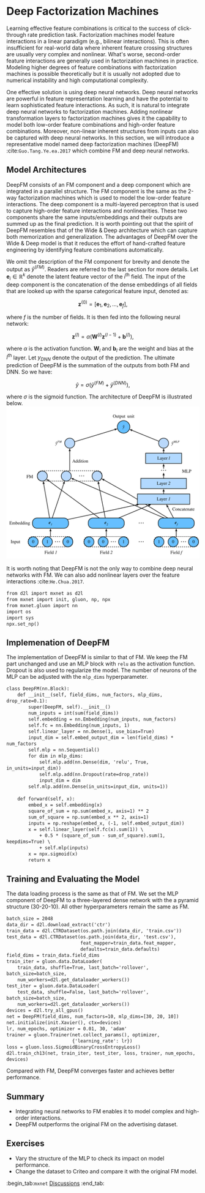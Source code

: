 # Deep Factorization Machines

Learning effective feature combinations is critical to the success of click-through rate prediction task. Factorization machines model feature interactions in a linear paradigm (e.g., bilinear interactions). This is often insufficient for real-world data where inherent feature crossing structures are usually very complex and nonlinear. What's worse, second-order feature interactions are generally used in factorization machines in practice. Modeling higher degrees of feature combinations with factorization machines is possible theoretically but it is usually not adopted due to numerical instability and high computational complexity.

One effective solution is using deep neural networks. Deep neural networks are powerful in feature representation learning and have the potential to learn sophisticated feature interactions. As such, it is natural to integrate deep neural networks to factorization machines. Adding nonlinear transformation layers to factorization machines gives it the capability to model both low-order feature combinations and high-order feature combinations. Moreover, non-linear inherent structures from inputs can also be captured with deep neural networks. In this section, we will introduce a representative model named deep factorization machines (DeepFM) :cite:`Guo.Tang.Ye.ea.2017` which combine FM and deep neural networks. 


## Model Architectures 

DeepFM consists of an FM component and a deep component which are integrated in a parallel structure. The FM component is the same as the 2-way factorization machines which is used to model the low-order feature interactions. The deep component is a multi-layered perceptron that is used to capture high-order feature interactions and nonlinearities. These two components share the same inputs/embeddings and their outputs are summed up as the final prediction. It is worth pointing out that the spirit of DeepFM resembles that of the Wide \& Deep architecture which can capture both memorization and generalization. The advantages of DeepFM over the Wide \& Deep model is that it reduces the effort of hand-crafted feature engineering by identifying feature combinations automatically. 

We omit the description of the FM component for brevity and denote the output as $\hat{y}^{(FM)}$. Readers are referred to the last section for more details. Let $\mathbf{e}_i \in \mathbb{R}^{k}$ denote the latent feature vector of the $i^\mathrm{th}$ field.  The input of the deep component is the concatenation of the dense embeddings of all fields that are looked up with the sparse categorical feature input, denoted as:

$$
\mathbf{z}^{(0)}  = [\mathbf{e}_1, \mathbf{e}_2, ..., \mathbf{e}_f],
$$

where $f$ is the number of fields.  It is then fed into the following neural network:

$$
\mathbf{z}^{(l)}  = \alpha(\mathbf{W}^{(l)}\mathbf{z}^{(l-1)} + \mathbf{b}^{(l)}),
$$

where $\alpha$ is the activation function.  $\mathbf{W}_{l}$ and $\mathbf{b}_{l}$ are the weight and bias at the $l^\mathrm{th}$ layer. Let $y_{DNN}$ denote the output of the prediction. The ultimate prediction of DeepFM is the summation of the outputs from both FM and DNN. So we have: 

$$
\hat{y} = \sigma(\hat{y}^{(FM)} + \hat{y}^{(DNN)}),
$$

where $\sigma$ is the sigmoid function. The architecture of DeepFM is illustrated below.
![Illustration of the DeepFM model](../img/rec-deepfm.svg)

It is worth noting that DeepFM is not the only way to combine deep neural networks with FM. We can also add nonlinear layers over the feature interactions :cite:`He.Chua.2017`.

```{.python .input  n=2}
from d2l import mxnet as d2l
from mxnet import init, gluon, np, npx
from mxnet.gluon import nn
import os
import sys
npx.set_np()
```

## Implemenation of DeepFM
The implementation of DeepFM is similar to that of FM. We keep the FM part unchanged and use an MLP block with `relu` as the activation function. Dropout is also used to regularize the model. The number of neurons of the MLP can be adjusted with the `mlp_dims` hyperparameter.

```{.python .input  n=2}
class DeepFM(nn.Block):
    def __init__(self, field_dims, num_factors, mlp_dims, drop_rate=0.1):
        super(DeepFM, self).__init__()
        num_inputs = int(sum(field_dims))
        self.embedding = nn.Embedding(num_inputs, num_factors)
        self.fc = nn.Embedding(num_inputs, 1)
        self.linear_layer = nn.Dense(1, use_bias=True)
        input_dim = self.embed_output_dim = len(field_dims) * num_factors
        self.mlp = nn.Sequential()
        for dim in mlp_dims:
            self.mlp.add(nn.Dense(dim, 'relu', True, in_units=input_dim))
            self.mlp.add(nn.Dropout(rate=drop_rate))
            input_dim = dim
        self.mlp.add(nn.Dense(in_units=input_dim, units=1))
        
    def forward(self, x):
        embed_x = self.embedding(x)
        square_of_sum = np.sum(embed_x, axis=1) ** 2
        sum_of_square = np.sum(embed_x ** 2, axis=1)
        inputs = np.reshape(embed_x, (-1, self.embed_output_dim))
        x = self.linear_layer(self.fc(x).sum(1)) \
            + 0.5 * (square_of_sum - sum_of_square).sum(1, keepdims=True) \
            + self.mlp(inputs)
        x = npx.sigmoid(x)
        return x
```

## Training and Evaluating the Model
The data loading process is the same as that of FM. We set the MLP component of DeepFM to a three-layered dense network with the a pyramid structure (30-20-10). All other hyperparameters remain the same as FM.

```{.python .input  n=4}
batch_size = 2048
data_dir = d2l.download_extract('ctr')
train_data = d2l.CTRDataset(os.path.join(data_dir, 'train.csv'))
test_data = d2l.CTRDataset(os.path.join(data_dir, 'test.csv'),
                           feat_mapper=train_data.feat_mapper,
                           defaults=train_data.defaults)
field_dims = train_data.field_dims
train_iter = gluon.data.DataLoader(
    train_data, shuffle=True, last_batch='rollover', batch_size=batch_size,
    num_workers=d2l.get_dataloader_workers())
test_iter = gluon.data.DataLoader(
    test_data, shuffle=False, last_batch='rollover', batch_size=batch_size,
    num_workers=d2l.get_dataloader_workers())
devices = d2l.try_all_gpus()
net = DeepFM(field_dims, num_factors=10, mlp_dims=[30, 20, 10])
net.initialize(init.Xavier(), ctx=devices)
lr, num_epochs, optimizer = 0.01, 30, 'adam'
trainer = gluon.Trainer(net.collect_params(), optimizer,
                        {'learning_rate': lr})
loss = gluon.loss.SigmoidBinaryCrossEntropyLoss()
d2l.train_ch13(net, train_iter, test_iter, loss, trainer, num_epochs, devices)
```

Compared with FM, DeepFM converges faster and achieves better performance.

## Summary 

* Integrating neural networks to FM enables it to model complex and high-order interactions. 
* DeepFM outperforms the original FM on the advertising dataset.

## Exercises

* Vary the structure of the MLP to check its impact on model performance.
* Change the dataset to Criteo and compare it with the original FM model.

:begin_tab:`mxnet`
[Discussions](https://discuss.d2l.ai/t/407)
:end_tab:
